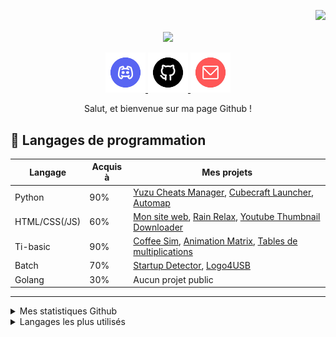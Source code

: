<p align="right">
  <a href="https://visitorbadge.io/status?path=https%3A%2F%2Fgithub.com%2FLuckyluka17"><img src="https://api.visitorbadge.io/api/visitors?path=https%3A%2F%2Fgithub.com%2FLuckyluka17&label=Visiteurs&countColor=%23263759&style=flat" /></a>
</p>

<p align="center">
<img align="center" src="https://user-images.githubusercontent.com/63603989/179353810-db46461e-96c2-4508-8221-87fa32c975dc.png" width="60%">
<br><br>
<a href="https://discord.com/users/428193377863991296" target="_blank">
<img src="files/img/discord.png" width="64px">
</a>
<a href="https://github.com/Luckyluka17" target="_blank">
<img src="files/img/github.png" width="64px">
</a>
<a href="mailto:luckyluka17@hestiaprojects.fr" target="_blank">
<img src="files/img/mail.png" width="64px">
</a>
</p>

<p align="center">
Salut, et bienvenue sur ma page Github !
</p>

## 🧪 Langages de programmation
| Langage | Acquis à | Mes projets 
| --- | --- | --- |
| Python | 90% | [Yuzu Cheats Manager](https://github.com/Luckyluka17/YuzuCheatsManager), [Cubecraft Launcher](https://github.com/Luckyluka17/CubeCraft-Launcher), [Automap](https://github.com/automap-organization) |
| HTML/CSS(/JS) | 60% | [Mon site web](https://github.com/Luckyluka17/luckyluka17.github.io), [Rain Relax](https://github.com/Luckyluka17/rain-relax), [Youtube Thumbnail Downloader](https://github.com/Luckyluka17/YouTubeThumbnailDownloader) |
| Ti-basic | 90% | [Coffee Sim](https://tiplanet.org/forum/archives_voir.php?id=2701529), [Animation Matrix](https://tiplanet.org/forum/archives_voir.php?id=2937710), [Tables de multiplications](https://tiplanet.org/forum/archives_voir.php?id=2948263) |
| Batch | 70% | [Startup Detector](https://github.com/Luckyluka17/Startup-Detector), [Logo4USB](https://github.com/Luckyluka17/Logo4USB) |
| Golang | 30% | Aucun projet public |

---

<details>
  <summary>Mes statistiques Github</summary>
    <p><img src="https://github-readme-stats.vercel.app/api?username=luckyluka17&show_icons=true&theme=dark&locale=fr&layout=compact"></p>
</details>
<details>
  <summary>Langages les plus utilisés</summary>
    <p><img src="https://github-readme-stats.vercel.app/api/top-langs/?username=luckyluka17&layout=compact&theme=dark"></p>
</details>

